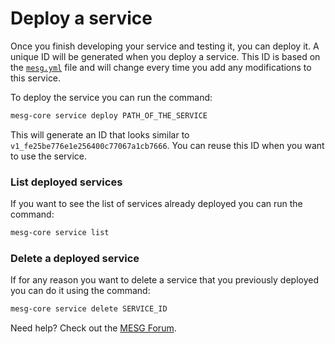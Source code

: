 # Deploy a service

Once you finish developing your service and testing it, you can deploy it. A unique ID will be generated when you deploy a service. This ID is based on the [`mesg.yml`](service-file.md) file and will change every time you add any modifications to this service.

To deploy the service you can run the command:

```bash
mesg-core service deploy PATH_OF_THE_SERVICE
```

This will generate an ID that looks similar to `v1_fe25be776e1e256400c77067a1cb7666`. You can reuse this ID when you want to use the service.

### List deployed services

If you want to see the list of services already deployed you can run the command:

```bash
mesg-core service list
```

### Delete a deployed service

If for any reason you want to delete a service that you previously deployed you can do it using the command:

```bash
mesg-core service delete SERVICE_ID
```



Need help? Check out the <a href="https://forum.mesg.com" target="_blank">MESG Forum</a>.
